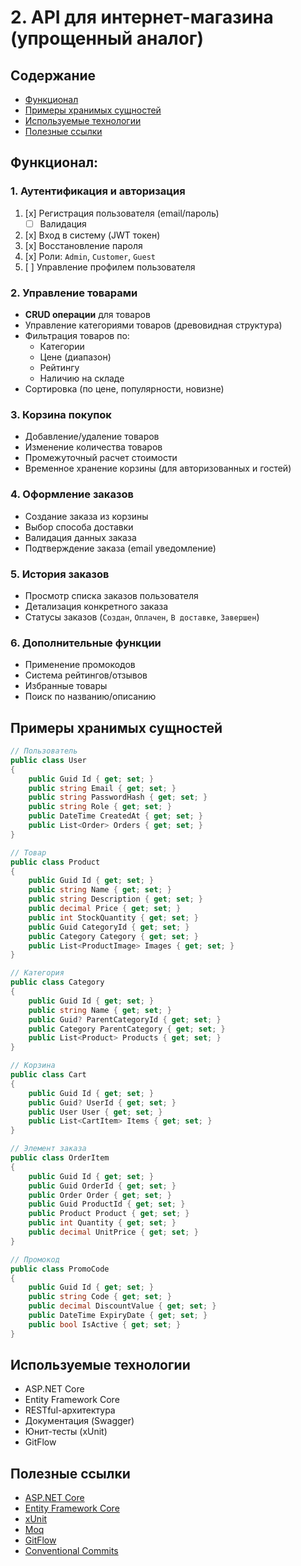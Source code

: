 # 2. API для интернет-магазина (упрощенный аналог)

## Содержание

- [Функционал](#Функционал)
- [Примеры хранимых сущностей](#Примеры-хранимых-сущностей)
- [Используемые технологии](#Используемые-технологии)
- [Полезные ссылки](#Полезные-ссылки)

## Функционал:

### 1. Аутентификация и авторизация
1. [x] Регистрация пользователя (email/пароль)
   - [ ] Валидация
2. [x] Вход в систему (JWT токен)
3. [x] Восстановление пароля
4. [x] Роли: `Admin`, `Customer`, `Guest`
5. [ ] Управление профилем пользователя

### 2. Управление товарами
- **CRUD операции** для товаров
- Управление категориями товаров (древовидная структура)
- Фильтрация товаров по:
  - Категории
  - Цене (диапазон)
  - Рейтингу
  - Наличию на складе
- Сортировка (по цене, популярности, новизне)

### 3. Корзина покупок
- Добавление/удаление товаров
- Изменение количества товаров
- Промежуточный расчет стоимости
- Временное хранение корзины (для авторизованных и гостей)

### 4. Оформление заказов
- Создание заказа из корзины
- Выбор способа доставки
- Валидация данных заказа
- Подтверждение заказа (email уведомление)

### 5. История заказов
- Просмотр списка заказов пользователя
- Детализация конкретного заказа
- Статусы заказов (`Создан`, `Оплачен`, `В доставке`, `Завершен`)

### 6. Дополнительные функции
- Применение промокодов
- Система рейтингов/отзывов
- Избранные товары
- Поиск по названию/описанию

## Примеры хранимых сущностей

```csharp
// Пользователь
public class User 
{
    public Guid Id { get; set; }
    public string Email { get; set; }
    public string PasswordHash { get; set; }
    public string Role { get; set; }
    public DateTime CreatedAt { get; set; }
    public List<Order> Orders { get; set; }
}

// Товар
public class Product
{
    public Guid Id { get; set; }
    public string Name { get; set; }
    public string Description { get; set; }
    public decimal Price { get; set; }
    public int StockQuantity { get; set; }
    public Guid CategoryId { get; set; }
    public Category Category { get; set; }
    public List<ProductImage> Images { get; set; }
}

// Категория
public class Category 
{
    public Guid Id { get; set; }
    public string Name { get; set; }
    public Guid? ParentCategoryId { get; set; }
    public Category ParentCategory { get; set; }
    public List<Product> Products { get; set; }
}

// Корзина
public class Cart
{
    public Guid Id { get; set; }
    public Guid? UserId { get; set; }
    public User User { get; set; }
    public List<CartItem> Items { get; set; }
}

// Элемент заказа
public class OrderItem
{
    public Guid Id { get; set; }
    public Guid OrderId { get; set; }
    public Order Order { get; set; }
    public Guid ProductId { get; set; }
    public Product Product { get; set; }
    public int Quantity { get; set; }
    public decimal UnitPrice { get; set; }
}

// Промокод
public class PromoCode
{
    public Guid Id { get; set; }
    public string Code { get; set; }
    public decimal DiscountValue { get; set; }
    public DateTime ExpiryDate { get; set; }
    public bool IsActive { get; set; }
}
```

## Используемые технологии

- ASP.NET Core 
- Entity Framework Core
- RESTful-архитектура
- Документация (Swagger)
- Юнит-тесты (xUnit)
- GitFlow 

## Полезные ссылки

- [ASP.NET Core](https://metanit.com/sharp/aspnet5/1.1.php)
- [Entity Framework Core](https://metanit.com/sharp/efcore/)
- [xUnit](https://xunit.net/#documentation)
- [Moq](https://metanit.com/sharp/aspnet5/22.4.php)
- [GitFlow](https://docs.github.com/en/get-started/using-github/github-flow)
- [Conventional Commits](https://www.conventionalcommits.org/en/v1.0.0/)